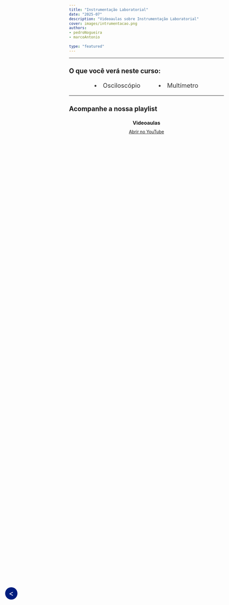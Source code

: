```yaml
---
title: "Instrumentação Laboratorial"
date: "2025-07"
description: "Videoaulas sobre Instrumentação Laboratorial"
cover: images/intrumentacao.png
authors:
- pedroNogueira
- marcoAntonio
  
type: "featured"
---
```

---

<!--Botão para voltar para a página anterior-->
<a href="javascript:history.back()" style="position: fixed; top: 49vh; left: 20px; background-color: #001D7E; color: white; width: 40px; height: 40px; line-height: 40px; border-radius: 50%; text-align: center; text-decoration: none; font-size: 24px; z-index: 1000; cursor: pointer; display: inline-block;
"> &lt;
</a>

## O que você verá neste curso:

<div style="display: flex; justify-content: center; gap: 60px; color: #333; margin-top: 10px; flex-wrap: wrap;">
  <div style="flex: 0 0 auto; font-size: 20px; line-height: 1.8;">
     <li>Osciloscópio</li> 
  </div>
  <div style="flex: 0 0 auto; font-size: 20px; line-height: 1.8;">
   <li>Multímetro</li>
  </div>
</div>

---

## Acompanhe a nossa playlist

<div style="text-align: center; margin-top: 20px;">
  <h3 style="margin-bottom: 10px;">Videoaulas</h3>
  <a href="https://youtu.be/9KTmYWliX2E?si=KRGwLcV0AR603eFw" class="btn btn-primary espaco-abaixo btn-sm" target="_blank">
    Abrir no YouTube
  </a>
</div>
